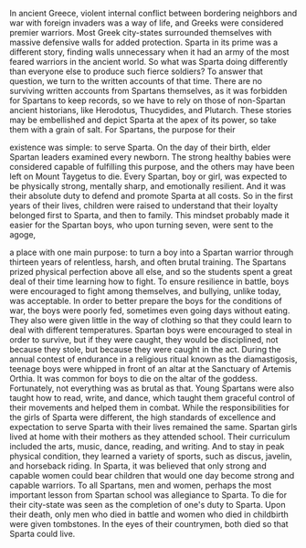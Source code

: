 
In ancient Greece, violent internal
conflict between bordering neighbors
and war with foreign invaders
was a way of life,
and Greeks were considered
premier warriors.
Most Greek city-states surrounded
themselves with massive defensive walls
for added protection.
Sparta in its prime was a different story,
finding walls unnecessary
when it had an army of the most feared
warriors in the ancient world.
So what was Sparta doing differently
than everyone else
to produce such fierce soldiers?
To answer that question, we turn to
the written accounts of that time.
There are no surviving written accounts
from Spartans themselves,
as it was forbidden for Spartans
to keep records,
so we have to rely on those of
non-Spartan ancient historians,
like Herodotus, Thucydides,
and Plutarch.
These stories may be embellished
and depict Sparta 
at the apex of its power,
so take them with a grain of salt.
For Spartans, the purpose for their

existence was simple:
to serve Sparta.
On the day of their birth,
elder Spartan leaders examined
every newborn.
The strong healthy babies were considered
capable of fulfilling this purpose,
and the others may have been left
on Mount Taygetus to die.
Every Spartan, boy or girl,
was expected to be physically strong,
mentally sharp,
and emotionally resilient.
And it was their absolute duty
to defend and promote Sparta at all costs.
So in the first years of their lives,
children were raised to understand that
their loyalty belonged first to Sparta,
and then to family.
This mindset probably made it easier
for the Spartan boys,
who upon turning seven,
were sent to the agoge,

a place with one main purpose:
to turn a boy into a Spartan warrior
through thirteen years of relentless,
harsh, and often brutal training.
The Spartans prized physical perfection
above all else,
and so the students spent a great deal
of their time learning how to fight.
To ensure resilience in battle,
boys were encouraged to fight
among themselves,
and bullying, unlike today, 
was acceptable.
In order to better prepare the boys
for the conditions of war,
the boys were poorly fed,
sometimes even going days without eating.
They also were given little 
in the way of clothing
so that they could learn to deal
with different temperatures.
Spartan boys were encouraged
to steal in order to survive,
but if they were caught,
they would be disciplined,
not because they stole,
but because they were caught in the act.
During the annual contest of endurance
in a religious ritual known as
the diamastigosis,
teenage boys were whipped
in front of an altar
at the Sanctuary of Artemis Orthia.
It was common for boys to die
on the altar of the goddess.
Fortunately, not everything
was as brutal as that.
Young Spartans were also taught
how to read,
write,
and dance,
which taught them graceful control
of their movements
and helped them in combat.
While the responsibilities for the girls
of Sparta were different,
the high standards of excellence
and expectation to serve 
Sparta with their lives remained the same.
Spartan girls lived at home with
their mothers as they attended school.
Their curriculum included the arts,
music,
dance,
reading,
and writing.
And to stay in peak physical condition,
they learned a variety of sports,
such as discus,
javelin,
and horseback riding.
In Sparta, it was believed that only
strong and capable women
could bear children that would one day
become strong and capable warriors.
To all Spartans, men and women,
perhaps the most important lesson
from Spartan school
was allegiance to Sparta.
To die for their city-state was seen
as the completion of one&#39;s duty to Sparta.
Upon their death,
only men who died in battle
and women who died in childbirth
were given tombstones.
In the eyes of their countrymen,
both died so that Sparta could live.
